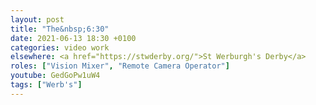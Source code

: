 ```yaml
---
layout: post
title: "The&nbsp;6:30"
date: 2021-06-13 18:30 +0100
categories: video work
elsewhere: <a href="https://stwderby.org/">St Werburgh's Derby</a>
roles: ["Vision Mixer", "Remote Camera Operator"]
youtube: GedGoPw1uW4
tags: ["Werb's"]
---
```


